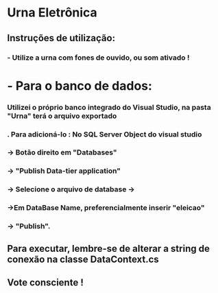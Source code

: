 

# Urna Eletrônica

## Instruções de utilização:

### - Utilize a urna com fones de ouvido, ou som ativado !

# - Para o banco de dados:
###  Utilizei o próprio banco integrado do Visual Studio, na pasta "Urna" terá o arquivo exportado
### . Para adicioná-lo : No SQL Server Object do visual studio 
### -> Botão direito em "Databases" 
### -> "Publish Data-tier application" 
### -> Selecione o arquivo de database -> 
### ->Em DataBase Name, preferencialmente inserir "eleicao"
### -> "Publish".

## Para executar, lembre-se de alterar a string de conexão na classe DataContext.cs 

## Vote consciente !



